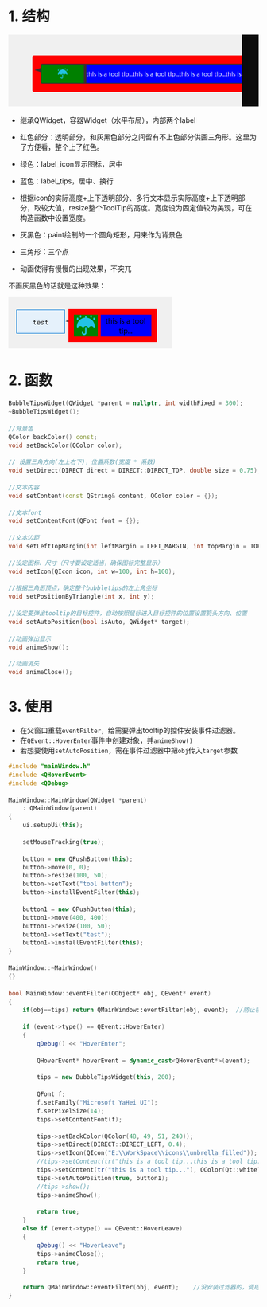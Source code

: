 # 1. 结构

![image-20240926023044227](https://raw.githubusercontent.com/Neon2333/ImageHost/main/202409260230377.png)

* 继承QWidget，容器Widget（水平布局），内部两个label
* 红色部分：透明部分，和灰黑色部分之间留有不上色部分供画三角形。这里为了方便看，整个上了红色。
* 绿色：label_icon显示图标，居中
* 蓝色：label_tips，居中、换行

* 根据icon的实际高度+上下透明部分、多行文本显示实际高度+上下透明部分，取较大值，resize整个ToolTip的高度。宽度设为固定值较为美观，可在构造函数中设置宽度。

* 灰黑色：paint绘制的一个圆角矩形，用来作为背景色
* 三角形：三个点
* 动画使得有慢慢的出现效果，不突兀

不画灰黑色的话就是这种效果：

![image-20240926024234737](https://raw.githubusercontent.com/Neon2333/ImageHost/main/202409260242781.png)

# 2. 函数

```cpp
BubbleTipsWidget(QWidget *parent = nullptr, int widthFixed = 300);
~BubbleTipsWidget();

//背景色
QColor backColor() const;
void setBackColor(QColor color);

// 设置三角方向(左上右下)，位置系数(宽度 * 系数)
void setDirect(DIRECT direct = DIRECT::DIRECT_TOP, double size = 0.75);

//文本内容
void setContent(const QString& content, QColor color = {});

//文本font
void setContentFont(QFont font = {});

//文本边距
void setLeftTopMargin(int leftMargin = LEFT_MARGIN, int topMargin = TOP_MARGIN);

//设定图标、尺寸（尺寸要设定适当，确保图标完整显示）
void setIcon(QIcon icon, int w=100, int h=100);

//根据三角形顶点，确定整个bubbletips的左上角坐标
void setPositionByTriangle(int x, int y);

//设定要弹出tooltip的目标控件，自动按照鼠标进入目标控件的位置设置箭头方向、位置
void setAutoPosition(bool isAuto, QWidget* target);

//动画弹出显示
void animeShow();

//动画消失
void animeClose();
```

# 3. 使用

* 在父窗口重载`eventFilter`，给需要弹出tooltip的控件安装事件过滤器。
* 在`QEvent::HoverEnter`事件中创建对象，并`animeShow()`
* 若想要使用`setAutoPosition`，需在事件过滤器中把`obj`传入`target`参数

```cpp
#include "mainWindow.h"
#include <QHoverEvent>
#include <QDebug>

MainWindow::MainWindow(QWidget *parent)
    : QMainWindow(parent)
{
    ui.setupUi(this);

    setMouseTracking(true);

    button = new QPushButton(this);
    button->move(0, 0);
    button->resize(100, 50);
    button->setText("tool button");
    button->installEventFilter(this);

    button1 = new QPushButton(this);
    button1->move(400, 400);
    button1->resize(100, 50);
    button1->setText("test");
    button1->installEventFilter(this);
}

MainWindow::~MainWindow()
{}

bool MainWindow::eventFilter(QObject* obj, QEvent* event)
{
    if(obj==tips) return QMainWindow::eventFilter(obj, event);  //防止移动到tips上触发hoverleave

    if (event->type() == QEvent::HoverEnter)
    {
        qDebug() << "HoverEnter";

        QHoverEvent* hoverEvent = dynamic_cast<QHoverEvent*>(event);

        tips = new BubbleTipsWidget(this, 200);
       
        QFont f;
        f.setFamily("Microsoft YaHei UI");
        f.setPixelSize(14);
        tips->setContentFont(f);

        tips->setBackColor(QColor(48, 49, 51, 240));
        tips->setDirect(DIRECT::DIRECT_LEFT, 0.4);
        tips->setIcon(QIcon("E:\\WorkSpace\\icons\\unbrella_filled"));
        //tips->setContent(tr("this is a tool tip...this is a tool tip...this is a tool tip...this is a tool tip..."), QColor(Qt::white));
        tips->setContent(tr("this is a tool tip..."), QColor(Qt::white));
        tips->setAutoPosition(true, button1);
        //tips->show();
        tips->animeShow();

        return true;
    }
    else if (event->type() == QEvent::HoverLeave)
    {
        qDebug() << "HoverLeave";
        tips->animeClose();
        return true;
    }

    return QMainWindow::eventFilter(obj, event);	//没安装过滤器的，调用默认的过滤器
}   
```

